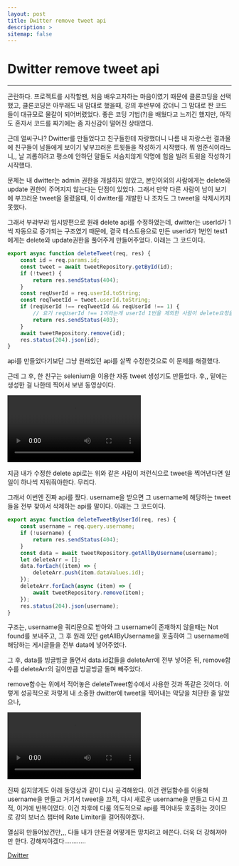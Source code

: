 ```yaml
---
layout: post
title: Dwitter remove tweet api
description: >
sitemap: false
---
```


# Dwitter remove tweet api

---

곤란하다. 프로젝트를 시작할땐, 처음 배우고자하는 마음이였기 때문에 클론코딩을 선택했고, 클론코딩은 아무래도 내 맘대로 했을때, 강의 후반부에 갔더니 그 맘대로 짠 코드들이 대규모로 물갈이 되어버렸었다. 좋은 코딩 기법(?)을 배웠다고 느끼긴 했지만, 아직도 혼자서 코드를 짜기에는 좀 자신감이 떨어진 상태였다.

근데 얼씨구나? Dwitter를 만들었다고 친구들한테 자랑했더니 나름 내 자랑스런 결과물에 친구들이 남들에게 보이기 낯부끄러운 트윗들을 작성하기 시작했다. 뭐 엄준식이라느니,, 날 괴롭히려고 평소에 안하던 말들도 서슴치않게 익명에 힘을 빌려 트윗을 작성하기 시작했다.

문제는 내 dwitter는 admin 권한을 개설하지 않았고, 본인이외의 사람에게는 delete와 update 권한이 주어지지 않는다는 단점이 있었다. 그래서 만약 다른 사람이 남이 보기에 부끄러운 tweet을 올렸을때, 이 dwitter를 개발한 나 조차도 그 tweet을 삭제시키지 못했다.

그래서 부랴부랴 임시방편으로 원래 delete api를 수정하였는데, dwitter는 userId가 1씩 자동으로 증가되는 구조였기 때문에, 결국 테스트용으로 만든 userId가 1번인 test1에게는 delete와 update권한을 풀어주게 만들어주었다. 아래는 그 코드이다.

```javascript
export async function deleteTweet(req, res) {
    const id = req.params.id;
    const tweet = await tweetRepository.getById(id);
    if (!tweet) {
        return res.sendStatus(404);
    }
    const reqUserId = req.userId.toString;
    const reqTweetId = tweet.userId.toString;
    if (reqUserId !== reqTweetId && reqUserId !== 1) {
        // 요기 reqUserId !== 1이라는게 userId 1번을 제외한 사람이 delete요청을 보내면 원래 403을 보내주는 구조였던걸 바꿔준 것이다.
        return res.sendStatus(403);
    }
    await tweetRepository.remove(id);
    res.status(204).json(id);
}
```

api를 만들었다기보단 그냥 원래있던 api를 살짝 수정한것으로 이 문제를 해결했다.

근데 그 후, 한 친구는 selenium을 이용한 자동 tweet 생성기도 만들었다. 후,, 밑에는 생성한 걸 나한테 찍어서 보낸 동영상이다.

![video1](../../../assets/img/Project/dwitter/KakaoTalk_Video_2023-05-01-11-38-54.mp4)

지금 내가 수정한 delete api로는 위와 같은 사람이 저런식으로 tweet을 찍어낸다면 일일이 하나씩 지워줘야한다. 무리다.

그래서 이번엔 진짜 api를 짰다. username을 받으면 그 username에 해당하는 tweet들을 전부 찾아서 삭제하는 api를 말이다. 아래는 그 코드이다.

```javascript
export async function deleteTweetByUserId(req, res) {
    const username = req.query.username;
    if (!username) {
        return res.sendStatus(404);
    }
    const data = await tweetRepository.getAllByUsername(username);
    let deleteArr = [];
    data.forEach((item) => {
        deleteArr.push(item.dataValues.id);
    });
    deleteArr.forEach(async (item) => {
        await tweetRepository.remove(item);
    });
    res.status(204).json(username);
}
```

구조는, username을 쿼리문으로 받아와 그 username이 존재하지 않을때는 Not found를 보내주고, 그 후 원래 있던 getAllByUsername을 호출하여 그 username에 해당하는 게시글들을 전부 data에 넣어주었다.

그 후, data를 빙글빙글 돌면서 data.id값들을 deleteArr에 전부 넣어준 뒤, remove함수를 deleteArr의 길이만큼 빙글빙글 돌며 빼주었다.

remove함수는 위에서 적어놓은 deleteTweet함수에서 사용한 것과 똑같은 것이다. 이렇게 성공적으로 저렇게 내 소중한 dwitter에 tweet을 찍어내는 악당을 처단한 줄 알았으나,

![video2](../../../assets/img/Project/dwitter/KakaoTalk_Video_2023-05-01-11-54-03.mp4)

진짜 쉽지않게도 아래 동영상과 같이 다시 공격해왔다. 이건 랜덤함수를 이용해 username을 만들고 거기서 tweet을 끄적, 다시 새로운 username을 만들고 다시 끄적, 이거에 반복이였다. 이건 차후에 다룰 의도적으로 api를 찍어내듯 호출하는 것이므로 강의 보너스 챕터에 Rate Limiter을 걸어줘야겠다.

열심히 만들어놨건만,,, 다들 내가 만든걸 어떻게든 망치려고 애쓴다. 더욱 더 강해져야만 한다. 강해져야겠다............

[Dwitter]

[Dwitter]: https://ubiquitous-heliotrope-94127b.netlify.app/
